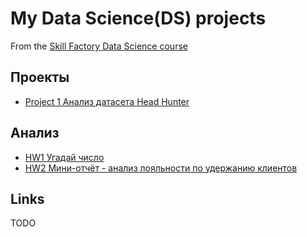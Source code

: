 # My Data Science(DS) projects

From the [Skill Factory Data Science course](https://skillfactory.ru/data-scientist-pro)

## Проекты

* [Project 1 Анализ датасета Head Hunter](Module_1/Projects)

## Анализ
 
* [HW1 Угадай число](Module_1/Homeworks/DS1_baseline_ru.ipynb)
* [HW2 Мини-отчёт - анализ лояльности по удержанию клиентов](Module_1/Homeworks/DS1_churn_ru.ipynb)


## Links

TODO
